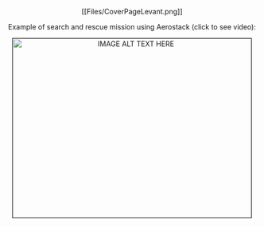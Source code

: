 

<p align="center">[[Files/CoverPageLevant.png]]</p>

<p align="center">Example of search and rescue mission using Aerostack (click to see video):</p>

<p align="center">
<a href="http://www.youtube.com/watch?feature=player_embedded&v=t2mJftbBHWc
" target="_blank"><img src="http://img.youtube.com/vi/t2mJftbBHWc/0.jpg" 
alt="IMAGE ALT TEXT HERE" width="480" height="360" border="1" /></a>
</p>



